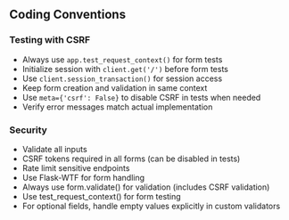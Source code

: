 ## Coding Conventions
### Testing with CSRF
- Always use `app.test_request_context()` for form tests
- Initialize session with `client.get('/')` before form tests
- Use `client.session_transaction()` for session access
- Keep form creation and validation in same context
- Use `meta={'csrf': False}` to disable CSRF in tests when needed
- Verify error messages match actual implementation

### Security
- Validate all inputs
- CSRF tokens required in all forms (can be disabled in tests)
- Rate limit sensitive endpoints
- Use Flask-WTF for form handling
- Always use form.validate() for validation (includes CSRF validation)
- Use test_request_context() for form testing
- For optional fields, handle empty values explicitly in custom validators

